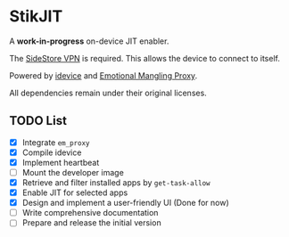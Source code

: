 # StikJIT

A **work-in-progress** on-device JIT enabler.

The [SideStore VPN](https://github.com/SideStore/SideStore/releases/download/0.1.1/SideStore.conf) is required. This allows the device to connect to itself.

Powered by [idevice](https://github.com/jkcoxson/idevice) and [Emotional Mangling Proxy](https://github.com/SideStore/em_proxy).

All dependencies remain under their original licenses.

## TODO List  

- [X] Integrate `em_proxy`  
- [X] Compile idevice 
- [X] Implement heartbeat
- [ ] Mount the developer image     
- [X] Retrieve and filter installed apps by `get-task-allow`  
- [X] Enable JIT for selected apps  
- [X] Design and implement a user-friendly UI (Done for now)
- [ ] Write comprehensive documentation  
- [ ] Prepare and release the initial version  

